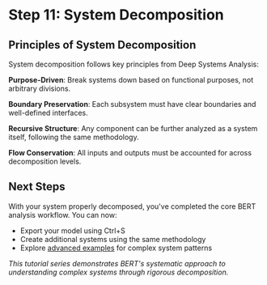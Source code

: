 # Step 11: System Decomposition

## Principles of System Decomposition

System decomposition follows key principles from Deep Systems Analysis:

**Purpose-Driven**: Break systems down based on functional purposes, not arbitrary divisions.

**Boundary Preservation**: Each subsystem must have clear boundaries and well-defined interfaces.

**Recursive Structure**: Any component can be further analyzed as a system itself, following the same methodology.

**Flow Conservation**: All inputs and outputs must be accounted for across decomposition levels.

## Next Steps

With your system properly decomposed, you've completed the core BERT analysis workflow. You can now:

- Export your model using Ctrl+S
- Create additional systems using the same methodology  
- Explore [advanced examples](../examples/) for complex system patterns

*This tutorial series demonstrates BERT's systematic approach to understanding complex systems through rigorous decomposition.*

